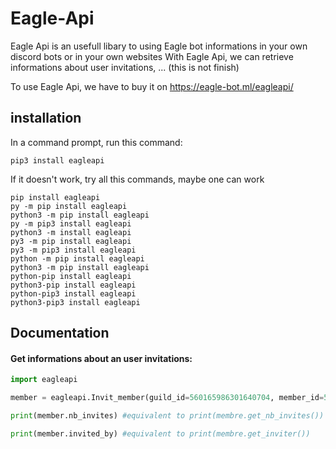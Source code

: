 # Eagle-Api
Eagle Api is an usefull libary to using Eagle bot informations in your own discord bots or in your own websites
With Eagle Api, we can retrieve informations about user invitations, ... (this is not finish)

To use Eagle Api, we have to buy it on https://eagle-bot.ml/eagleapi/


## installation

In a command prompt, run this command:
```
pip3 install eagleapi
```

If it doesn't work, try all this commands,  maybe one can work
```
pip install eagleapi
py -m pip install eagleapi
python3 -m pip install eagleapi
py -m pip3 install eagleapi
python3 -m install eagleapi
py3 -m pip install eagleapi
py3 -m pip3 install eagleapi
python -m pip install eagleapi
python3 -m pip install eagleapi
python-pip install eagleapi
python3-pip install eagleapi
python-pip3 install eagleapi
python3-pip3 install eagleapi
```


## Documentation

#### Get informations about an user invitations:

```py
import eagleapi

member = eagleapi.Invit_member(guild_id=560165986301640704, member_id=575012772526686208) #the bot Eagle need to be in your server, but now, he is not operational

print(member.nb_invites) #equivalent to print(membre.get_nb_invites())

print(member.invited_by) #equivalent to print(membre.get_inviter())
```
